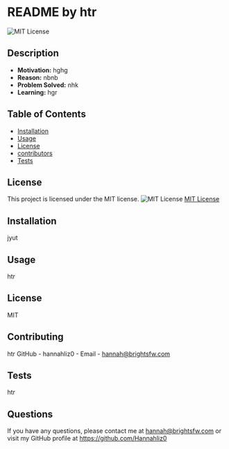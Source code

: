 # README by htr
  ![MIT License](https://img.shields.io/badge/License-MIT-yellow.svg)
  ## Description
  - **Motivation:** hghg
  - **Reason:** nbnb
  - **Problem Solved:** nhk
  - **Learning:** hgr

  ## Table of Contents
  * [Installation](#installation)
  * [Usage](#usage)
  * [License](#license)
  * [contributors](#contributors)
  * [Tests](#tests)
  
  ## License
  This project is licensed under the MIT license.
  ![MIT License](https://img.shields.io/badge/License-MIT-yellow.svg)
  [MIT License](https://opensource.org/licenses/MIT)
  

  ## Installation
  jyut

  ## Usage
  htr

  ## License
  MIT

  ## Contributing
  htr GitHub -
  hannahliz0 - Email - 
  hannah@brightsfw.com

  ## Tests
  htr

  ## Questions
  If you have any questions, please contact me at hannah@brightsfw.com or visit my GitHub profile at https://github.com/Hannahliz0
  